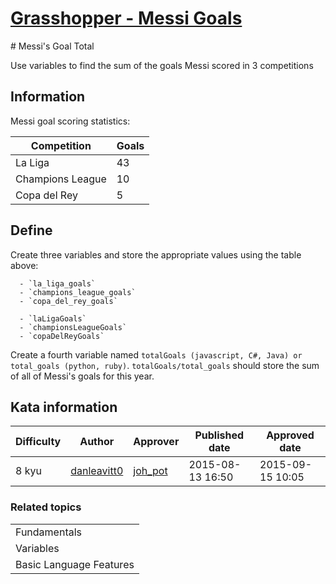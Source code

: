 
<h1><a href="https://www.codewars.com/kata/55ca77fa094a2af31f00002a">Grasshopper - Messi Goals</a></h1>
<p>
# Messi's Goal Total

Use variables to find the sum of the goals Messi scored in 3 competitions

## Information

Messi goal scoring statistics:

Competition | Goals
-----|------
La Liga | 43
Champions League | 10
Copa del Rey | 5

## Define

Create three variables and store the appropriate values using the table above:

~~~if:python,ruby
  - `la_liga_goals`  
  - `champions_league_goals`
  - `copa_del_rey_goals`
~~~  
~~~if:javascript,csharp,swift
  - `laLigaGoals`  
  - `championsLeagueGoals`
  - `copaDelReyGoals`
~~~  


Create a fourth variable named `totalGoals (javascript, C#, Java) or total_goals (python, ruby)`. `totalGoals/total_goals` should store the sum of all
of Messi's goals for this year.

</p>
<h2>Kata information</h2>
<table>
  <thead>
    <tr>
      <th>Difficulty</th>
      <th>Author</th>
      <th>Approver</th>
      <th>Published date</th>
      <th>Approved date</th>
    </tr>
  </thead>
  <tbody>
    <tr>
      <td>8 kyu</td>
      <td> <a href="https://www.codewars.com/users/danleavitt0">danleavitt0</a></td>
      <td> <a href="https://www.codewars.com/users/joh_pot">joh_pot</a></td>
      <td>2015-08-13 16:50</td>
      <td>2015-09-15 10:05</td>
    </tr>
  </tbody>
</table>
<h3>Related topics</h3>
<table>
  <tbody></tbody>
  <tr>
    <td>Fundamentals</td>
  </tr>
  <tr>
    <td>Variables</td>
  </tr>
  <tr>
    <td>Basic Language Features</td>
  </tr>
</table>